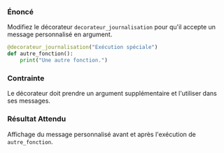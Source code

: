 ### Énoncé

Modifiez le décorateur ```decorateur_journalisation``` pour qu'il accepte un message personnalisé en argument.

```python
@decorateur_journalisation("Exécution spéciale")
def autre_fonction():
    print("Une autre fonction.")
```

### Contrainte

Le décorateur doit prendre un argument supplémentaire et l'utiliser dans ses messages.

### Résultat Attendu

Affichage du message personnalisé avant et après l'exécution de ```autre_fonction```.